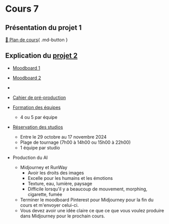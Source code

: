 # Cours 7

## Présentation du projet 1

[📁 Plan de cours](https://cmontmorency365-my.sharepoint.com/:w:/g/personal/flpilote_cmontmorency_qc_ca/EZ2zuGulqO9HvRUtBEgudsIBuWsRjKMxWLrHNtcz5q8kpA?e=yI52oj){ .md-button }   <br>

## Explication du [projet 2](projet_02.md)

* [Moodboard 1](https://www.youtube.com/watch?v=p03cRSbIQFU) 
* [Moodboard 2](https://www.youtube.com/watch?v=PnZnjSFHSzY)
* 
* [Cahier de pré-production](https://cmontmorency365-my.sharepoint.com/:p:/g/personal/flpilote_cmontmorency_qc_ca/EROE8xk9chtLnZO33gl_hgMBOTZj9-KvitOQIIqjKQTZMw?e=wTnIyh)
* [Formation des équipes](https://cmontmorency365-my.sharepoint.com/:w:/g/personal/flpilote_cmontmorency_qc_ca/EWARe1xWaRBKjEki4WRvD0UBga173W95fjX9bzgzUINTXA?e=y2hwrM)
  * 4 ou 5 par équipe
* [Réservation des studios](https://teamup.com/ks5tb2ed4b9yetgo9v)
    * Entre le 29 octobre au 17 novembre 2024
    * Plage de tournage (7h00 à 14h00 ou 15h00 à 22h00)
    * 1 équipe par studio

* Production du AI
  * Midjourney et RunWay
    *  Avoir les droits des images
    *  Excelle pour les humains et les émotions
    *  Texture, eau, lumière, paysage
    *  Difficile lorsqu'il y a beaucoup de mouvement, morphing, cigarette, fumée
  * Terminer le moodboard Pinterest pour Midjourney pour la fin du cours et m'envoyer celui-ci.
  * Vous devez avoir une idée claire ce que ce que vous voulez produire dans Midjourney pour le prochain cours. 
  
